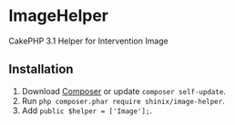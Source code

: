 # ImageHelper
CakePHP 3.1 Helper for Intervention Image


## Installation

1. Download [Composer](http://getcomposer.org/doc/00-intro.md) or update `composer self-update`.
2. Run `php composer.phar require shinix/image-helper`.
3. Add `public $helper = ['Image'];`.
